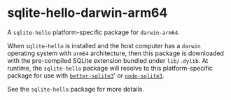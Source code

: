<!--- Generated with the npm_generate_platform_packages.sh script, don't edit by hand -->

# sqlite-hello-darwin-arm64

A `sqlite-hello` platform-specific package for `darwin-arm64`. 

When `sqlite-hello` is installed and the host computer has a `darwin` operating system with `arm64` architecture, then this package is downloaded with the pre-compiled SQLite extension bundled under `lib/.dylib`. At runtime, the `sqlite-hello` package will resolve to this platform-specific package for use with [`better-sqlite3`](https://github.com/WiseLibs/better-sqlite3)' or [`node-sqlite3`](https://github.com/TryGhost/node-sqlite3).

See the `sqlite-hello` package for more details.